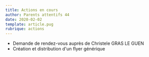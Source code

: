 ```yaml
---
title: Actions en cours
author: Parents attentifs 44
date: 2020-02-02
template: article.pug
rubrique: actions
---
```


- Demande de rendez-vous auprès de Christele GRAS LE GUEN 
- Création et distribution d'un flyer générique

